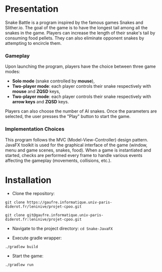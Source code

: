 # Presentation

Snake Battle is a program inspired by the famous games Snakes and Slither.io. The goal of the game is to have the longest tail among all the snakes in the game. Players can increase the length of their snake's tail by consuming food pellets. They can also eliminate opponent snakes by attempting to encircle them.

### Gameplay

Upon launching the program, players have the choice between three game modes:
- **Solo mode** (snake controlled by **mouse**),
- **Two-player mode**: each player controls their snake respectively with **mouse** and **ZQSD** keys,
- **Two-player mode**: each player controls their snake respectively with **arrow keys** and **ZQSD** keys.

Players can also choose the number of AI snakes. Once the parameters are selected, the user presses the "Play" button to start the game.

### Implementation Choices

This program follows the MVC (Model-View-Controller) design pattern. JavaFX toolkit is used for the graphical interface of the game (window, menu and game scenes, snakes, food). When a game is instantiated and started, checks are performed every frame to handle various events affecting the gameplay (movements, collisions, etc.).

# Installation
- Clone the repository:
```
git clone https://gaufre.informatique.univ-paris-diderot.fr/leninive/projet-cpoo.git
```
```
git clone git@gaufre.informatique.univ-paris-diderot.fr:leninive/projet-cpoo.git
```

- Navigate to the project directory: `cd Snake-JavaFX`

- Execute gradle wrapper:
```
./gradlew build
```
- Start the game:
```
./gradlew run
```
